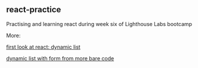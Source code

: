 ## react-practice

Practising and learning react during week six of Lighthouse Labs bootcamp

More:

[first look at react: dynamic list](https://gist.github.com/tristanberezowski/c99b6ffa971c1f6079c3fa62e1b78dc8)

[dynamic list with form from more bare code](https://github.com/tristanberezowski/react-practice/tree/master/to-do-list)
